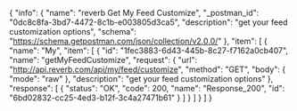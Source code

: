 {
  "info": {
    "name": "reverb Get My Feed Customize",
    "_postman_id": "0dc8c8fa-3bd7-4472-8c1b-e003805d3ca5",
    "description": "get your feed customization options",
    "schema": "https://schema.getpostman.com/json/collection/v2.0.0/"
  },
  "item": [
    {
      "name": "My",
      "item": [
        {
          "id": "1fec3883-6d43-445b-8c27-f7162a0cb407",
          "name": "getMyFeedCustomize",
          "request": {
            "url": "http://api.reverb.com/api/my/feed/customize",
            "method": "GET",
            "body": {
              "mode": "raw"
            },
            "description": "get your feed customization options"
          },
          "response": [
            {
              "status": "OK",
              "code": 200,
              "name": "Response_200",
              "id": "6bd02832-cc25-4ed3-b12f-3c4a27471b61"
            }
          ]
        }
      ]
    }
  ]
}